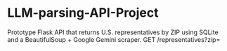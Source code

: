 # LLM-parsing-API-Project
Prototype Flask API that returns U.S. representatives by ZIP using SQLite and a BeautifulSoup + Google Gemini scraper. GET /representatives?zip=
